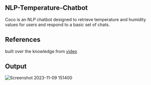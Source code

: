 ## NLP-Temperature-Chatbot
Coco is an NLP chatbot designed to retrieve temperature and humidity values for users and respond to a basic set of chats.
## References
built over the knowledge from [video](https://www.youtube.com/watch?v=1lwddP0KUEg)
## Output

![Screenshot 2023-11-09 151400](https://github.com/SadhaSivamx/NLP-Temperature-Chatbot/assets/106687593/60822d97-e0f1-4b02-a639-1d30f929e37f)
